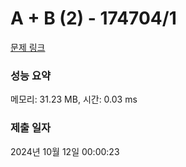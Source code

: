 # A + B (2) - 174704/1 

[문제 링크](https://level.goorm.io/exam/174704/a-b-2/quiz/1) 

### 성능 요약

메모리: 31.23 MB, 시간: 0.03 ms

### 제출 일자

2024년 10월 12일 00:00:23

